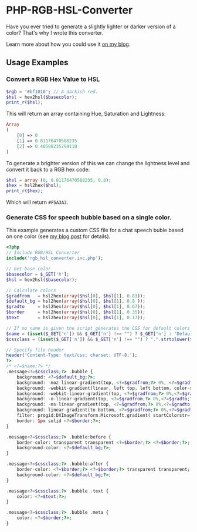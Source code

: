 PHP-RGB-HSL-Converter
=====================
Have you ever tried to generate a slightly lighter or darker version of a color? That's why I wrote this converter. 

Learn more about how you could use it [on my blog](http://michaelburri.ch/generate-different-shades-of-a-color/).

Usage Examples
--------------

### Convert a RGB Hex Value to HSL
```php
$rgb = '#bf1010'; // A darkish red.
$hsl = hex2hsl($basecolor);
print_r($hsl);
```

This will return an array containing Hue, Saturation and Lightness:
```php
Array
(
    [0] => 0
    [1] => 0.81176470588235
    [2] => 0.40588235294118
)
```

To generate a brighter version of this we can change the lightness level and convert it back to a RGB hex code:
```php
$hsl = array (0, 0.81176470588235, 0.8);
$hex = hsl2hex($hsl);
print_r($hex);
```
Which will return ``#F5A3A3``.

### Generate CSS for speech bubble based on a single color.
This example generates a custom CSS file for a chat speech buble based on one color (see [my blog post](http://michaelburri.ch/generate-different-shades-of-a-color/) for details).
```php
<?php
// Include RGB/HSL Converter
include('rgb_hsl_converter.inc.php');

// Get base color
$basecolor = $_GET['h'];
$hsl = hex2hsl($basecolor);

// Calculate colors
$gradfrom 	= hsl2hex(array($hsl[0], $hsl[1], 0.83));
$default_bg = hsl2hex(array($hsl[0], $hsl[1], 0.8 ));
$gradto 	= hsl2hex(array($hsl[0], $hsl[1], 0.67));
$border 	= hsl2hex(array($hsl[0], $hsl[1], 0.35));
$text 		= hsl2hex(array($hsl[0], $hsl[1], 0.17));

// If no name is given the script generates the CSS for default colors (grey)
$name = (isset($_GET['n']) && $_GET['n'] !== "") ? $_GET['n'] : 'Default Color';
$cssclass = (isset($_GET['n']) && $_GET['n'] !== "") ? ".".strtolower($_GET['n']) : '';

// Specify file header
header('Content-Type: text/css; charset: UTF-8;');
?>
/* <?=$name;?> */
.message<?=$cssclass;?> .bubble {
	background: <?=$default_bg;?>;
	background: -moz-linear-gradient(top, <?=$gradfrom;?> 0%, <?=$gradto;?> 100%);
	background: -webkit-gradient(linear, left top, left bottom, color-stop(0%,<?=$gradfrom;?>), color-stop(100%,<?=$gradto;?>));
	background: -webkit-linear-gradient(top, <?=$gradfrom;?> 0%,<?=$gradto;?> 100%);
	background: -o-linear-gradient(top, <?=$gradfrom;?> 0%,<?=$gradto;?> 100%);
	background: -ms-linear-gradient(top, <?=$gradfrom;?> 0%,<?=$gradto;?> 100%);
	background: linear-gradient(to bottom, <?=$gradfrom;?> 0%,<?=$gradto;?> 100%);
	filter: progid:DXImageTransform.Microsoft.gradient( startColorstr='<?=$gradfrom;?>', endColorstr='<?=$gradto;?>',GradientType=0 );
	border: 1px solid <?=$border;?>;
}

.message<?=$cssclass;?> .bubble:before {
	border-color: transparent transparent <?=$border;?> <?=$border;?>;
	background-color: <?=$default_bg;?>;
}

.message<?=$cssclass;?> .bubble:after {
	border-color: <?=$border;?> <?=$border;?> transparent transparent;
	background-color: <?=$default_bg;?>;
}

.message<?=$cssclass;?> .bubble .text {
	color: <?=$text;?>;
}

.message<?=$cssclass;?> .bubble .meta {
	color: <?=$border;?>;
}
```
